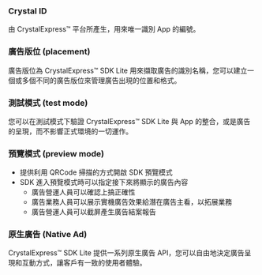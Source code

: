 ### Crystal ID
由 CrystalExpress&trade; 平台所產生，用來唯一識別 App 的編號。

### 廣告版位 (placement)
廣告版位為 CrystalExpress&trade; SDK Lite 用來擷取廣告的識別名稱，您可以建立一個或多個不同的廣告版位來管理廣告出現的位置和格式。

### 測試模式 (test mode)
您可以在測試模式下驗證 CrystalExpress&trade; SDK Lite 與 App 的整合，或是廣告的呈現，而不影響正式環境的一切運作。

### 預覽模式 (preview mode)
  - 提供利用 QRCode 掃描的方式開啟 SDK 預覽模式
  - SDK 進入預覽模式時可以指定接下來將顯示的廣告內容
    - 廣告營運人員可以確認上搞正確性
    - 廣告業務人員可以展示實機廣告效果給潛在廣告主看，以拓展業務  
    - 廣告營運人員可以截屏產生廣告結案報告

### 原生廣告 (Native Ad)
CrystalExpress&trade; SDK Lite 提供一系列原生廣告 API，您可以自由地決定廣告呈現和互動方式，讓客戶有一致的使用者體驗。
